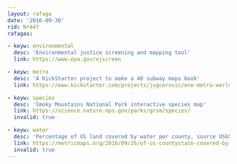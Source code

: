 ```yaml
---
layout: rafaga
date: '2016-09-30'
rid: Nº447
rafagas:

- keyw: environmental
  desc: 'Environmental justice screening and mapping tool'
  link: https://www.epa.gov/ejscreen

- keyw: metro
  desc: 'A KickStarter project to make a 40 subway maps book'
  link: https://www.kickstarter.com/projects/jugcerovic/one-metro-world

- keyw: species
  desc: 'Smoky Mountains National Park interactive species map'
  link: https://science.nature.nps.gov/parks/grsm/species/
  invalid: true

- keyw: water
  desc: 'Percentage of US land covered by water per county, source USGS'
  link: https://metricmaps.org/2016/09/26/of-us-countystate-covered-by-water/
  invalid: true
---
```


